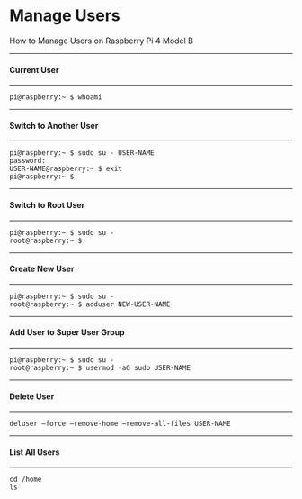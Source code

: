 # Manage Users

How to Manage Users on Raspberry Pi 4 Model B

---
#### Current User
---
```console
pi@raspberry:~ $ whoami
```

---
#### Switch to Another User
---
```console
pi@raspberry:~ $ sudo su - USER-NAME
password:
USER-NAME@raspberry:~ $ exit
pi@raspberry:~ $
```

---
#### Switch to Root User
---
```console
pi@raspberry:~ $ sudo su -
root@raspberry:~ $
```

---
#### Create New User
---
```console
pi@raspberry:~ $ sudo su -
root@raspberry:~ $ adduser NEW-USER-NAME
```

---
#### Add User to Super User Group
---
```console
pi@raspberry:~ $ sudo su -
root@raspberry:~ $ usermod -aG sudo USER-NAME
```

---
#### Delete User
---
```console
deluser –force –remove-home –remove-all-files USER-NAME
```

---
#### List All Users
---
```console
cd /home
ls
```
